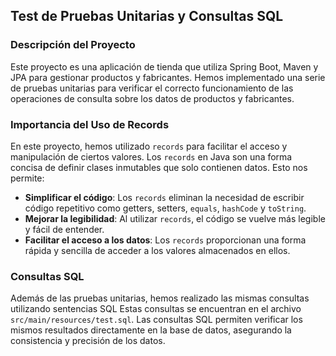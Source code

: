## Test de Pruebas Unitarias y Consultas SQL

### Descripción del Proyecto

Este proyecto es una aplicación de tienda que utiliza Spring Boot, Maven y JPA para gestionar productos y fabricantes. 
Hemos implementado una serie de pruebas unitarias para verificar el correcto funcionamiento de las operaciones de consulta sobre los datos de productos y fabricantes.


### Importancia del Uso de Records

En este proyecto, hemos utilizado `records` para facilitar el acceso y manipulación de ciertos valores.
Los `records` en Java son una forma concisa de definir clases inmutables que solo contienen datos. Esto nos permite:

- **Simplificar el código**: Los `records` eliminan la necesidad de escribir código repetitivo como getters, setters, `equals`, `hashCode` y `toString`.
- **Mejorar la legibilidad**: Al utilizar `records`, el código se vuelve más legible y fácil de entender.
- **Facilitar el acceso a los datos**: Los `records` proporcionan una forma rápida y sencilla de acceder a los valores almacenados en ellos.

### Consultas SQL

Además de las pruebas unitarias, hemos realizado las mismas consultas utilizando sentencias SQL
Estas consultas se encuentran en el archivo `src/main/resources/test.sql`. Las consultas SQL permiten verificar los mismos resultados directamente en la base de datos, asegurando la consistencia y precisión de los datos.

